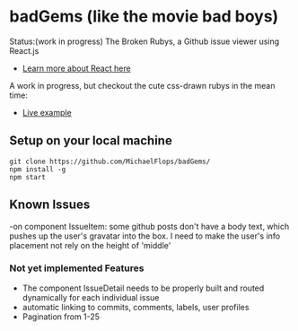 # badGems (like the movie bad boys)
Status:(work in progress)
The Broken Rubys, a Github issue viewer using React.js

- [Learn more about React here](http://facebook.github.io/react)

A work in progress, but checkout the cute css-drawn rubys in the mean time:
- [Live example](http://badgems.paperplane.io/)

## Setup on your local machine

```
git clone https://github.com/MichaelFlops/badGems/
npm install -g
npm start
```

## Known Issues

-on component IssueItem: some github posts don't have a body text, which pushes up the user's gravatar into the box.
I need to make the user's info placement not rely on the height of 'middle'

### Not yet implemented Features

- The component IssueDetail needs to be properly built and routed dynamically for each individual issue
- automatic linking to commits, comments, labels, user profiles
- Pagination from 1-25 



